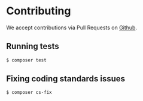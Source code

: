 # Contributing

We accept contributions via Pull Requests on [Github](https://github.com/:vendor/:package_name).

## Running tests

``` bash
$ composer test
```

## Fixing coding standards issues

``` bash
$ composer cs-fix
```
